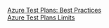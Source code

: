 [Azure Test Plans: Best Practices](/best-practices.md)  
[Azure Test Plans Limits](/test-plan-limits.md)  
